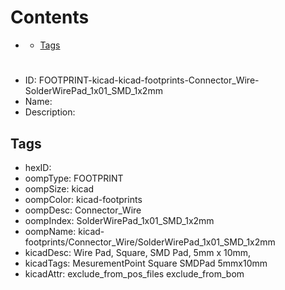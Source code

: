 



Contents
========

* [](#)
	* [Tags](#tags)

# 

- ID: FOOTPRINT-kicad-kicad-footprints-Connector_Wire-SolderWirePad_1x01_SMD_1x2mm
- Name: 
- Description: 

## Tags

- hexID: 
- oompType: FOOTPRINT
- oompSize: kicad
- oompColor: kicad-footprints
- oompDesc: Connector_Wire
- oompIndex: SolderWirePad_1x01_SMD_1x2mm
- oompName: kicad-footprints/Connector_Wire/SolderWirePad_1x01_SMD_1x2mm
- kicadDesc: Wire Pad, Square, SMD Pad,  5mm x 10mm,
- kicadTags: MesurementPoint Square SMDPad 5mmx10mm
- kicadAttr: exclude_from_pos_files exclude_from_bom
